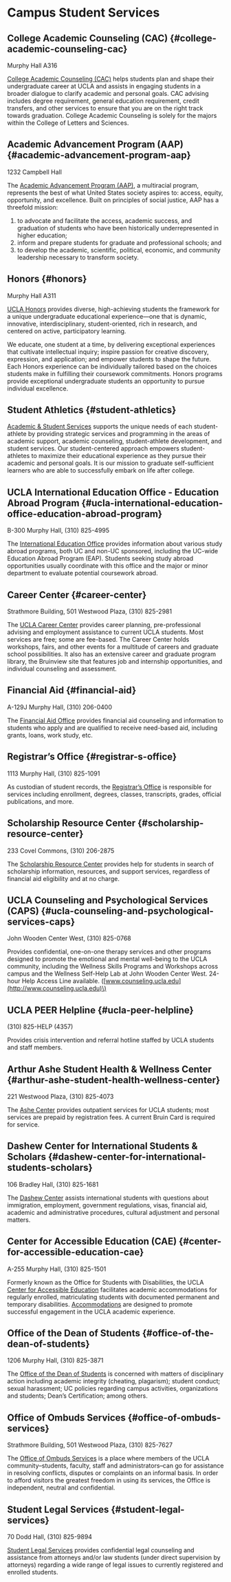 # Campus Student Services

## College Academic Counseling \(CAC\) {#college-academic-counseling-cac}

Murphy Hall A316

[College Academic Counseling \(CAC\)](http://cac.ucla.edu/) helps students plan and shape their undergraduate career at UCLA and assists in engaging students in a broader dialogue to clarify academic and personal goals. CAC advising includes degree requirement, general education requirement, credit transfers, and other services to ensure that you are on the right track towards graduation. College Academic Counseling is solely for the majors within the College of Letters and Sciences.

## Academic Advancement Program \(AAP\) {#academic-advancement-program-aap}

1232 Campbell Hall

The [Academic Advancement Program \(AAP\)](http://www.aap.ucla.edu/), a multiracial program, represents the best of what United States society aspires to: access, equity, opportunity, and excellence. Built on principles of social justice, AAP has a threefold mission:

1. to advocate and facilitate the access, academic success, and graduation of students who have been historically underrepresented in higher education;
2. inform and prepare students for graduate and professional schools; and
3. to develop the academic, scientific, political, economic, and community leadership necessary to transform society.

## Honors {#honors}

Murphy Hall A311

[UCLA Honors](http://www.honors.ucla.edu/) provides diverse, high-achieving students the framework for a unique undergraduate educational experience—one that is dynamic, innovative, interdisciplinary, student-oriented, rich in research, and centered on active, participatory learning.

We educate, one student at a time, by delivering exceptional experiences that cultivate intellectual inquiry; inspire passion for creative discovery, expression, and application; and empower students to shape the future. Each Honors experience can be individually tailored based on the choices students make in fulfilling their coursework commitments. Honors programs provide exceptional undergraduate students an opportunity to pursue individual excellence.

## Student Athletics {#student-athletics}

[Academic & Student Services](http://www.uclabruins.com/news/2013/4/17/208272559.aspx) supports the unique needs of each student-athlete by providing strategic services and programming in the areas of academic support, academic counseling, student-athlete development, and student services. Our student-centered approach empowers student-athletes to maximize their educational experience as they pursue their academic and personal goals. It is our mission to graduate self-sufficient learners who are able to successfully embark on life after college.

## UCLA International Education Office - Education Abroad Program {#ucla-international-education-office-education-abroad-program}

B-300 Murphy Hall, \(310\) 825-4995

The [International Education Office](https://www.ieo.ucla.edu/) provides information about various study abroad programs, both UC and non-UC sponsored, including the UC-wide Education Abroad Program \(EAP\). Students seeking study abroad opportunities usually coordinate with this office and the major or minor department to evaluate potential coursework abroad.

## Career Center {#career-center}

Strathmore Building, 501 Westwood Plaza, \(310\) 825-2981

The [UCLA Career Center](http://www.career.ucla.edu/) provides career planning, pre-professional advising and employment assistance to current UCLA students. Most services are free; some are fee-based. The Career Center holds workshops, fairs, and other events for a multitude of careers and graduate school possibilities. It also has an extensive career and graduate program library, the Bruinview site that features job and internship opportunities, and individual counseling and assessment.

## Financial Aid {#financial-aid}

A-129J Murphy Hall, \(310\) 206-0400

The [Financial Aid Office](http://www.fao.ucla.edu) provides financial aid counseling and information to students who apply and are qualified to receive need-based aid, including grants, loans, work study, etc.

## Registrar’s Office {#registrar-s-office}

1113 Murphy Hall, \(310\) 825-1091

As custodian of student records, the [Registrar’s Office](http://www.registrar.ucla.edu) is responsible for services including enrollment, degrees, classes, transcripts, grades, official publications, and more.

## Scholarship Resource Center {#scholarship-resource-center}

233 Covel Commons, \(310\) 206-2875

The [Scholarship Resource Center](http://www.scholarshipcenter.ucla.edu/) provides help for students in search of scholarship information, resources, and support services, regardless of financial aid eligibility and at no charge.

## UCLA Counseling and Psychological Services \(CAPS\) {#ucla-counseling-and-psychological-services-caps}

John Wooden Center West, \(310\) 825-0768

Provides confidential, one-on-one therapy services and other programs designed to promote the emotional and mental well-being to the UCLA community, including the Wellness Skills Programs and Workshops across campus and the Wellness Self-Help Lab at John Wooden Center West. 24-hour Help Access Line available. \([www.counseling.ucla.edu](http://www.counseling.ucla.edu)\)

## UCLA PEER Helpline {#ucla-peer-helpline}

\(310\) 825-HELP \(4357\)

Provides crisis intervention and referral hotline staffed by UCLA students and staff members.

## Arthur Ashe Student Health & Wellness Center {#arthur-ashe-student-health-wellness-center}

221 Westwood Plaza, \(310\) 825-4073

The [Ashe Center](http://www.studenthealth.ucla.edu) provides outpatient services for UCLA students; most services are prepaid by registration fees. A current Bruin Card is required for service.

## Dashew Center for International Students & Scholars {#dashew-center-for-international-students-scholars}

106 Bradley Hall, \(310\) 825-1681

The [Dashew Center](http://www.intl.ucla.edu) assists international students with questions about immigration, employment, government regulations, visas, financial aid, academic and administrative procedures, cultural adjustment and personal matters.

## Center for Accessible Education \(CAE\) {#center-for-accessible-education-cae}

A-255 Murphy Hall, \(310\) 825-1501

Formerly known as the Office for Students with Disabilities, the UCLA [Center for Accessible Education](http://www.cae.ucla.edu/) facilitates academic accommodations for regularly enrolled, matriculating students with documented permanent and temporary disabilities. [Accommodations](http://www.cae.ucla.edu/Accommodations) are designed to promote successful engagement in the UCLA academic experience.

## Office of the Dean of Students {#office-of-the-dean-of-students}

1206 Murphy Hall, \(310\) 825-3871

The [Office of the Dean of Students](http://www.deanofstudents.ucla.edu/index.htm) is concerned with matters of disciplinary action including academic integrity \(cheating, plagarism\); student conduct; sexual harassment; UC policies regarding campus activities, organizations and students; Dean’s Certification; among others.

## Office of Ombuds Services {#office-of-ombuds-services}

Strathmore Building, 501 Westwood Plaza, \(310\) 825-7627

The [Office of Ombuds Services](http://www.ombuds.ucla.edu/) is a place where members of the UCLA community–students, faculty, staff and administrators–can go for assistance in resolving conflicts, disputes or complaints on an informal basis. In order to afford visitors the greatest freedom in using its services, the Office is independent, neutral and confidential.

## Student Legal Services {#student-legal-services}

70 Dodd Hall, \(310\) 825-9894

[Student Legal Services](https://www.studentlegal.ucla.edu/) provides confidential legal counseling and assistance from attorneys and/or law students \(under direct supervision by attorneys\) regarding a wide range of legal issues to currently registered and enrolled students.


